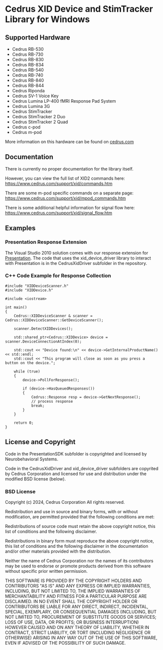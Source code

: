 # Cedrus XID Device and StimTracker Library for Windows #

## Supported Hardware ##

* Cedrus RB-530
* Cedrus RB-730
* Cedrus RB-830
* Cedrus RB-834
* Cedrus RB-540
* Cedrus RB-740
* Cedrus RB-840
* Cedrus RB-844
* Cedrus Riponda
* Cedrus SV-1 Voice Key
* Cedrus Lumina LP-400 fMRI Response Pad System
* Cedrus Lumina 3G
* Cedrus StimTracker
* Cedrus StimTracker 2 Duo
* Cedrus StimTracker 2 Quad
* Cedrus c-pod
* Cedrus m-pod

More information on this hardware can be found on [cedrus.com](http://www.cedrus.com "cedrus.com")

## Documentation ##

There is currently no proper documentation for the library itself.

However, you can view the full list of XID2 commands here:
https://www.cedrus.com/support/xid/commands.htm

There are some m-pod specific commands on a separate page:
https://www.cedrus.com/support/xid/mpod_commands.htm

There is some additional helpful information for signal flow here:
https://www.cedrus.com/support/xid/signal_flow.htm

## Examples ##

### Presentation Response Extension ###

The Visual Studio 2010 solution comes with our response extension for
[Presentation](http://www.neurobs.com/ "Presentation"). The code that
uses the xid_device_driver library to interact with Presentation is in
the CedrusXidDriver subfolder in the repository.

### C++ Code Example for Response Collection ###

    #include "XIDDeviceScanner.h"
    #include "XIDDevice.h"

    #include <iostream>

    int main()
    {
        Cedrus::XIDDeviceScanner & scanner = Cedrus::XIDDeviceScanner::GetDeviceScanner();

        scanner.DetectXIDDevices();

        std::shared_ptr<Cedrus::XIDDevice> device = scanner.DeviceConnectionAtIndex(0);

        std::cout << "Device found:\n" << device->GetInternalProductName() << std::endl;
        std::cout << "This program will close as soon as you press a button on the device.";

        while (true)
        {
            device->PollForResponse();

            if (device->HasQueuedResponses())
            {
                Cedrus::Response resp = device->GetNextResponse();
                // process response
                break;
            }
        }

        return 0;
    }

## License and Copyright ##

Code in the PresentationSDK subfolder is copyrighted and licensed by
Neurobehavioral Systems.

Code in the CedrusXidDriver and xid_device_driver subfolders are
copyrited by Cedrus Corporation and licensed for use and distribution
under the modified BSD license (below).

### BSD License ###

Copyright (c) 2024, Cedrus Corporation
All rights reserved.

Redistribution and use in source and binary forms, with or without
modification, are permitted provided that the following conditions are
met:

Redistributions of source code must retain the above copyright notice,
this list of conditions and the following disclaimer.  

Redistributions in binary form must reproduce the above copyright
notice, this list of conditions and the following disclaimer in the
documentation and/or other materials provided with the distribution.

Neither the name of Cedrus Corporation nor the names of its
contributors may be used to endorse or promote products derived from
this software without specific prior written permission.

THIS SOFTWARE IS PROVIDED BY THE COPYRIGHT HOLDERS AND CONTRIBUTORS
"AS IS" AND ANY EXPRESS OR IMPLIED WARRANTIES, INCLUDING, BUT NOT
LIMITED TO, THE IMPLIED WARRANTIES OF MERCHANTABILITY AND FITNESS FOR
A PARTICULAR PURPOSE ARE DISCLAIMED. IN NO EVENT SHALL THE COPYRIGHT
HOLDER OR CONTRIBUTORS BE LIABLE FOR ANY DIRECT, INDIRECT, INCIDENTAL,
SPECIAL, EXEMPLARY, OR CONSEQUENTIAL DAMAGES (INCLUDING, BUT NOT
LIMITED TO, PROCUREMENT OF SUBSTITUTE GOODS OR SERVICES; LOSS OF USE,
DATA, OR PROFITS; OR BUSINESS INTERRUPTION) HOWEVER CAUSED AND ON ANY
THEORY OF LIABILITY, WHETHER IN CONTRACT, STRICT LIABILITY, OR TORT
(INCLUDING NEGLIGENCE OR OTHERWISE) ARISING IN ANY WAY OUT OF THE USE
OF THIS SOFTWARE, EVEN IF ADVISED OF THE POSSIBILITY OF SUCH DAMAGE.
